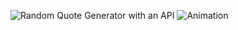 ![Random Quote Generator with an API](images/Animation.gif)
![Animation](https://user-images.githubusercontent.com/95829904/188646641-eb98287d-7ee4-475d-8c0e-0c50de5d84be.gif)

